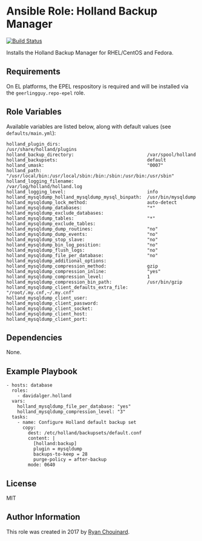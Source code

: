 # Ansible Role: Holland Backup Manager

[![Build Status](https://travis-ci.org/davidalger/ansible-role-holland.svg?branch=master)](https://travis-ci.org/davidalger/ansible-role-holland)

Installs the Holland Backup Manager for RHEL/CentOS and Fedora.

## Requirements

On EL platforms, the EPEL respository is required and will be installed via the `geerlingguy.repo-epel` role.

## Role Variables

Available variables are listed below, along with default values (see `defaults/main.yml`):

    holland_plugin_dirs:                                /usr/share/holland/plugins
    holland_backup_directory:                           /var/spool/holland
    holland_backupsets:                                 default
    holland_umask:                                      "0007"
    holland_path:                                       "/usr/local/bin:/usr/local/sbin:/bin:/sbin:/usr/bin:/usr/sbin"
    holland_logging_filename:                           /var/log/holland/holland.log
    holland_logging_level:                              info
    holland_mysqldump_holland_mysqldump_mysql_binpath:  /usr/bin/mysqldump
    holland_mysqldump_lock_method:                      auto-detect
    holland_mysqldump_databases:                        "*"
    holland_mysqldump_exclude_databases:
    holland_mysqldump_tables:                           "*"
    holland_mysqldump_exclude_tables:
    holland_mysqldump_dump_routines:                    "no"
    holland_mysqldump_dump_events:                      "no"
    holland_mysqldump_stop_slave:                       "no"
    holland_mysqldump_bin_log_position:                 "no"
    holland_mysqldump_flush_logs:                       "no"
    holland_mysqldump_file_per_database:                "no"
    holland_mysqldump_additional_options:
    holland_mysqldump_compression_method:               gzip
    holland_mysqldump_compression_inline:               "yes"
    holland_mysqldump_compression_level:                1
    holland_mysqldump_compression_bin_path:             /usr/bin/gzip
    holland_mysqldump_client_defaults_extra_file:       "/root/.my.cnf,~/.my.cnf"
    holland_mysqldump_client_user:
    holland_mysqldump_client_password:
    holland_mysqldump_client_socket:
    holland_mysqldump_client_host:
    holland_mysqldump_client_port:

## Dependencies

None.

## Example Playbook

    - hosts: database
      roles:
        - davidalger.holland
      vars:
        holland_mysqldump_file_per_database: "yes"
        holland_mysqldump_compression_level: "3"
      tasks:
        - name: Configure Holland default backup set
          copy:
            dest: /etc/holland/backupsets/default.conf
            content: |
              [holland:backup]
              plugin = mysqldump
              backups-to-keep = 28
              purge-policy = after-backup
            mode: 0640

## License

MIT

## Author Information

This role was created in 2017 by [Ryan Chouinard](https://www.ryanchouinard.com/).
